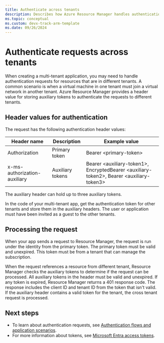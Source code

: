 ```yaml
---
title: Authenticate across tenants
description: Describes how Azure Resource Manager handles authentication requests across tenants.
ms.topic: conceptual
ms.custom: devx-track-arm-template
ms.date: 09/26/2024
---
```


# Authenticate requests across tenants

When creating a multi-tenant application, you may need to handle authentication requests for resources that are in different tenants. A common scenario is when a virtual machine in one tenant must join a virtual network in another tenant. Azure Resource Manager provides a header value for storing auxiliary tokens to authenticate the requests to different tenants.

## Header values for authentication

The request has the following authentication header values:

| Header name | Description | Example value |
| ----------- | ----------- | ------------ |
| Authorization | Primary token | Bearer &lt;primary-token&gt; |
| x-ms-authorization-auxiliary | Auxiliary tokens | Bearer &lt;auxiliary-token1&gt;, EncryptedBearer &lt;auxiliary-token2&gt;, Bearer &lt;auxiliary-token3&gt; |

The auxiliary header can hold up to three auxiliary tokens.

In the code of your multi-tenant app, get the authentication token for other tenants and store them in the auxiliary headers. The user or application must have been invited as a guest to the other tenants.

## Processing the request

When your app sends a request to Resource Manager, the request is run under the identity from the primary token. The primary token must be valid and unexpired. This token must be from a tenant that can manage the subscription.

When the request references a resource from different tenant, Resource Manager checks the auxiliary tokens to determine if the request can be processed. All auxiliary tokens in the header must be valid and unexpired. If any token is expired, Resource Manager returns a 401 response code. The response includes the client ID and tenant ID from the token that isn't valid. If the auxiliary header contains a valid token for the tenant, the cross tenant request is processed.

## Next steps

* To learn about authentication requests, see [Authentication flows and application scenarios](../../active-directory/develop/authentication-flows-app-scenarios.md).
* For more information about tokens, see [Microsoft Entra access tokens](../../active-directory/develop/access-tokens.md).
